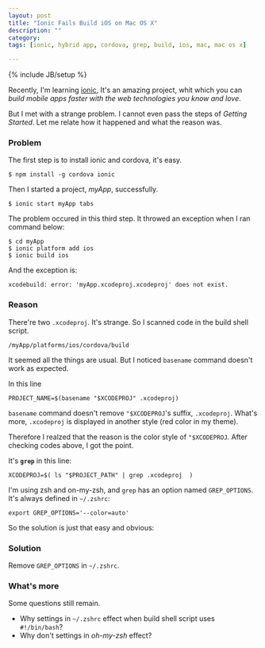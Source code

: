 ```yaml
---
layout: post
title: "Ionic Fails Build iOS on Mac OS X"
description: ""
category: 
tags: [ionic, hybrid app, cordova, grep, build, ios, mac, mac os x]

---
```

{% include JB/setup %}

Recently, I'm learning [ionic](http://ionicframework.com/getting-started/), It's an amazing project, whit which you can *build mobile apps faster with the web technologies you know and love*.

But I met with a strange problem. I cannot even pass the steps of *Getting Started*. Let me relate how it happened and what the reason was.

### Problem

The first step is to install ionic and cordova, it's easy.


    $ npm install -g cordova ionic


Then I started a project, *myApp*, successfully.


    $ ionic start myApp tabs


The problem occured in this third step. It throwed an exception when I ran command below:


    $ cd myApp
    $ ionic platform add ios
    $ ionic build ios


And the exception is:


    xcodebuild: error: 'myApp.xcodeproj.xcodeproj' does not exist.


### Reason

There're two `.xcodeproj`. It's strange. So I scanned code in the build shell script.


    /myApp/platforms/ios/cordova/build


It seemed all the things are usual. But I noticed `basename` command doesn't work as expected. 

In this line


    PROJECT_NAME=$(basename "$XCODEPROJ" .xcodeproj)


`basename` command doesn't remove `"$XCODEPROJ`'s suffix, `.xcodeproj`. What's more, `.xcodeproj` is displayed in another style (red color in my theme).

Therefore I realzed that the reason is the color style of `"$XCODEPROJ`. After checking codes above, I got the point.

It's **`grep`** in this line:


    XCODEPROJ=$( ls "$PROJECT_PATH" | grep .xcodeproj  )


I'm using zsh and on-my-zsh, and `grep` has an option named `GREP_OPTIONS`. It's always defined in `~/.zshrc`:


    export GREP_OPTIONS='--color=auto'


So the solution is just that easy and obvious:

### Solution

Remove `GREP_OPTIONS` in `~/.zshrc`.

### What's more

Some questions still remain.

* Why settings in `~/.zshrc` effect when build shell script uses `#!/bin/bash`?
* Why don't settings in *oh-my-zsh* effect?
